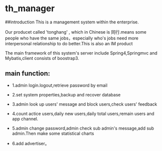 # th_manager
##introduction
This is a management system within the enterprise.

Our producet called 'tonghang' , which in Chinese is 同行.means some people who have the same jobs，especially who's jobs need more  interpersonal relationship to do better.This is also an IM product

The main framework of this system's server include Spring4,Springmvc and Mybatis,client consists of boostrap3.

## main function:
* 1.admin login.logout,retrieve password by email

* 2.set system properties,backup and recover database

* 3.admin look up users' message and block users,check users' feedback

* 4.count actice users,daily new users,daily total users,remain users and app channel.

* 5.admin change password,admin check sub admin's message,add sub admin.Then make some statistical charts

* 6.add advertiser。


